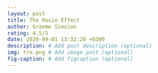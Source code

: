 ```yaml
---
layout: post
title: The Rosie Effect
author: Graeme Simsion
rating: 4.5/5
date: 2020-09-01 13:32:20 +0300
description: # Add post description (optional)
img: tre.png # Add image post (optional)
fig-caption: # Add figcaption (optional)
---
```

